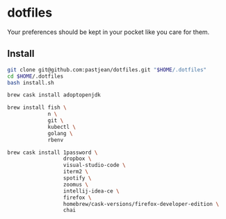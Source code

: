 dotfiles
========

Your preferences should be kept in your pocket like you care for them. 

Install
-------

```sh
git clone git@github.com:pastjean/dotfiles.git "$HOME/.dotfiles"
cd $HOME/.dotfiles
bash install.sh
```

```sh
brew cask install adoptopenjdk

brew install fish \
             n \
             git \
             kubectl \
             golang \
             rbenv

brew cask install 1password \
                  dropbox \
                  visual-studio-code \
                  iterm2 \
                  spotify \
                  zoomus \
                  intellij-idea-ce \
                  firefox \
                  homebrew/cask-versions/firefox-developer-edition \
                  chai
```
